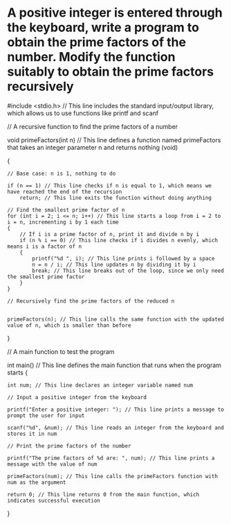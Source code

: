 # A positive integer is entered through the keyboard, write a program to obtain the prime  factors of the number. Modify the function suitably to obtain the prime factors recursively
#include <stdio.h> // This line includes the standard input/output library, which allows us to use functions like printf and scanf

// A recursive function to find the prime factors of a number

void primeFactors(int n) // This line defines a function named primeFactors that takes an integer parameter n and returns nothing (void)

{

    // Base case: n is 1, nothing to do
    
    if (n == 1) // This line checks if n is equal to 1, which means we have reached the end of the recursion
        return; // This line exits the function without doing anything
    
    // Find the smallest prime factor of n
    for (int i = 2; i <= n; i++) // This line starts a loop from i = 2 to i = n, incrementing i by 1 each time
    {
        // If i is a prime factor of n, print it and divide n by i
        if (n % i == 0) // This line checks if i divides n evenly, which means i is a factor of n
        {
            printf("%d ", i); // This line prints i followed by a space
            n = n / i; // This line updates n by dividing it by i
            break; // This line breaks out of the loop, since we only need the smallest prime factor
        }
    }
    
    // Recursively find the prime factors of the reduced n
    
    
    primeFactors(n); // This line calls the same function with the updated value of n, which is smaller than before
}

// A main function to test the program

int main() // This line defines the main function that runs when the program starts
{
   
    int num; // This line declares an integer variable named num
    
    // Input a positive integer from the keyboard
    
    printf("Enter a positive integer: "); // This line prints a message to prompt the user for input
    
    scanf("%d", &num); // This line reads an integer from the keyboard and stores it in num
    
    // Print the prime factors of the number
    
    printf("The prime factors of %d are: ", num); // This line prints a message with the value of num
    
    primeFactors(num); // This line calls the primeFactors function with num as the argument
    
    return 0; // This line returns 0 from the main function, which indicates successful execution
}
